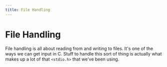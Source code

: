 ```yaml
---
title: File Handling
---
```

# File Handling
File handling is all about reading from and writing to files. It's one of the ways we can get input in C. Stuff to handle this sort of thing is actually what makes up a lot of that `<stdio.h>` that we've been using.

